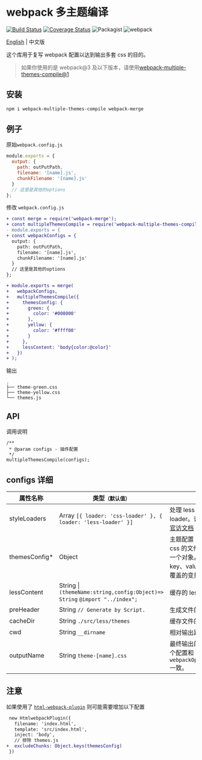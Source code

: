 # webpack 多主题编译

[![Build Status](https://travis-ci.org/rsuite/webpack-multiple-themes-compile.svg?branch=master)](https://travis-ci.org/rsuite/webpack-multiple-themes-compile)
[![Coverage Status](https://coveralls.io/repos/github/hiyangguo/webpack-mutiple-theme-bundle-css-demo/badge.svg?branch=master)](https://coveralls.io/github/hiyangguo/webpack-mutiple-theme-bundle-css-demo?branch=master)
![Packagist](https://img.shields.io/packagist/l/doctrine/orm.svg)
![webpack](https://img.shields.io/badge/webpack-%3E%3D4-green.svg)

[English][readme] | 中文版

这个库用于复写 webpack 配置以达到输出多套 css 的目的。

> 如果你使用的是 webpack@3 及以下版本，请使用[webpack-multiple-themes-compile@1](https://github.com/rsuite/webpack-multiple-themes-compile/tree/v1)

## 安装

```bash
npm i webpack-multiple-themes-compile webpack-merge
```

## 例子

原始`webpack.config.js`

```javascript
module.exports = {
  output: {
    path: outPutPath,
    filename: '[name].js',
    chunkFilename: '[name].js'
  }
  // 这里是其他的options
};
```

修改 `webpack.config.js`

```diff
+ const merge = require('webpack-merge');
+ const multipleThemesCompile = require('webpack-multiple-themes-compile');
- module.exports = {
+ const webpackConfigs = {
  output: {
    path: outPutPath,
    filename: '[name].js',
    chunkFilename: '[name].js'
  }
  // 这里是其他的options
};

+ module.exports = merge(
+   webpackConfigs,
+   multipleThemesCompile({
+     themesConfig: {
+       green: {
+         color: '#008000'
+       },
+       yellow: {
+         color: '#ffff00'
+       }
+     },
+     lessContent: 'body{color:@color}'
+   })
+ );
```

输出

```
.
├── theme-green.css
├── theme-yellow.css
└── themes.js
```

## API

调用说明

```
/**
 * @param configs - 插件配置
 */
multipleThemesCompile(configs);
```

## configs 详细

| 属性名称       | 类型`（默认值）`                                                            | 描述                                                                                                           |
| -------------- | --------------------------------------------------------------------------- | -------------------------------------------------------------------------------------------------------------- |
| styleLoaders   | Array `[{ loader: 'css-loader' }, { loader: 'less-loader' }]`               | 处理 less 文件的 loader。详见 [webpack 官访文档](https://webpack.js.org/configuration/module/#rule-loader)     |
| themesConfig\* | Object                                                                      | 主题配置 , `key` 为生成的 css 的文件名，`value` 为一个对象。该对象的 key、value 分别为需要覆盖的变量名、变量值 |
| lessContent    | String \| `(themeName:string,config:Object)=> String` `@import "../index";` | 缓存的 less 文件的内容                                                                                         |
| preHeader      | String `// Generate by Script.`                                             | 生成文件的文件头内容                                                                                           |
| cacheDir       | String `./src/less/themes`                                                  | 缓存文件的目录                                                                                                 |
| cwd            | String `__dirname`                                                          | 相对输出路径                                                                                                   |
| outputName     | String `theme-[name].css`                                                   | 最终输出的文件名。这个配置和 `webpackOptions.output` 一致。                                                    |

## 注意

如果使用了 [`html-webpack-plugin`](https://www.npmjs.com/package/html-webpack-plugin) 则可能需要增加以下配置

```diff
 new HtmlwebpackPlugin({
   filename: 'index.html',
   template: 'src/index.html',
   inject: 'body',
   // 排除 themes.js
+  excludeChunks: Object.keys(themesConfig)
 })
```

[readme]: https://github.com/rsuite/webpack-multiple-themes-compile/blob/master/README.md
